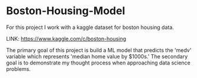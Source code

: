 # Boston-Housing-Model

For this project I work with a kaggle dataset for boston housing data. 

LINK: https://www.kaggle.com/c/boston-housing

The primary goal of this project is build a ML model that predicts the 'medv' variable which represents 'median home value by \$1000s.'
The secondary goal is to demonstrate my thought process when approaching data science problems.
